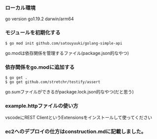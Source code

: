 ### ローカル環境
go version go1.19.2 darwin/arm64

### モジュールを初期化する
```
$ go mod init github.com/satouyuuki/golang-simple-api
```

go.modは依存関係を管理するファイル(package.json的なやつ)

### 依存関係をgo.modに追加する
```
$ go get .
$ go get github.com/stretchr/testify/assert
```

go.sumファイルができるがpackage.lock.json的なやつ(だと思う)

### example.httpファイルの使い方
vscodeにREST ClientというExtensionsをインストールして使ってください

### ec2へのデプロイの仕方はconstruction.mdに記載しました。